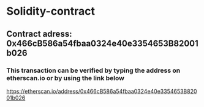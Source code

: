 # Solidity-contract
## Contract adress: 0x466cB586a54fbaa0324e40e3354653B82001b026
### This transaction can be verified by typing the address on etherscan.io or by using the link below
https://etherscan.io/address/0x466cB586a54fbaa0324e40e3354653B82001b026
